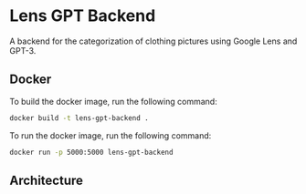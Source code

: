 # Lens GPT Backend

A backend for the categorization of clothing pictures using Google Lens and GPT-3.




## Docker

To build the docker image, run the following command:

```bash
docker build -t lens-gpt-backend .
```

To run the docker image, run the following command:

```bash
docker run -p 5000:5000 lens-gpt-backend
```


## Architecture

